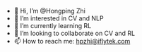 - 👋 Hi, I’m @Hongping Zhi
- 👀 I’m interested in CV and NLP
- 🌱 I’m currently learning RL
- 💞️ I’m looking to collaborate on CV and RL
- 📫 How to reach me: hpzhi@iflytek.com

<!---
HongpingZhi/HongpingZhi is a ✨ special ✨ repository because its `README.md` (this file) appears on your GitHub profile.
You can click the Preview link to take a look at your changes.
--->
